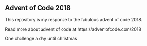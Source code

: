 ## Advent of Code 2018

This repository is my response to the fabulous advent of code 2018.

Read more about advent of code at https://adventofcode.com/2018

One challenge a day until christmas